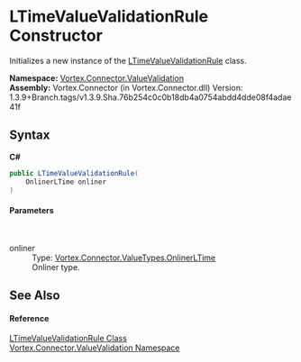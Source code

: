 # LTimeValueValidationRule Constructor 
 

Initializes a new instance of the <a href="T_Vortex_Connector_ValueValidation_LTimeValueValidationRule.md">LTimeValueValidationRule</a> class.

**Namespace:**&nbsp;<a href="N_Vortex_Connector_ValueValidation.md">Vortex.Connector.ValueValidation</a><br />**Assembly:**&nbsp;Vortex.Connector (in Vortex.Connector.dll) Version: 1.3.9+Branch.tags/v1.3.9.Sha.76b254c0c0b18db4a0754abdd4dde08f4adae41f

## Syntax

**C#**<br />
``` C#
public LTimeValueValidationRule(
	OnlinerLTime onliner
)
```


#### Parameters
&nbsp;<dl><dt>onliner</dt><dd>Type: <a href="T_Vortex_Connector_ValueTypes_OnlinerLTime.md">Vortex.Connector.ValueTypes.OnlinerLTime</a><br />Onliner type.</dd></dl>

## See Also


#### Reference
<a href="T_Vortex_Connector_ValueValidation_LTimeValueValidationRule.md">LTimeValueValidationRule Class</a><br /><a href="N_Vortex_Connector_ValueValidation.md">Vortex.Connector.ValueValidation Namespace</a><br />